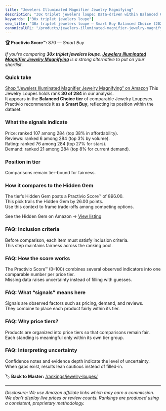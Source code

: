 ```yaml
---
title: "Jewelers Illuminated Magnifier Jewelry Magnifying"
description: "30x triplet jewelers loupe: Data-driven within Balanced Choice ranking using the Practivio Score™. Positioned by quality, value, demand, findability, momentum."
keywords: ["30x triplet jewelers loupe"]
seo_title: "30x triplet jewelers loupe — Smart Buy Balanced Choice (2025)"
canonicalURL: "/products/jewelers-illuminated-magnifier-jewelry-magnifying-B091635T2K/"
---
```


**🏆 Practivio Score™:** 870 — _Smart Buy_


*If you're comparing **30x triplet jewelers loupe**, **[Jewelers Illuminated Magnifier Jewelry Magnifying](https://www.amazon.com/dp/B091635T2K?tag=practivio-20)** is a strong alternative to put on your shortlist.*
### Quick take
[Shop “Jewelers Illuminated Magnifier Jewelry Magnifying” on Amazon](https://www.amazon.com/dp/B091635T2K?tag=practivio-20)
This Jewelry Loupes holds rank **30 of 284** in our analysis.  
It appears in the **Balanced Choice tier** of comparable Jewelry Loupeses.  
Practivio recommends it as a **Smart Buy**, reflecting its position within the dataset.

### What the signals indicate
Price: ranked 107 among 284 (top 38% in affordability).  
Reviews: ranked 6 among 284 (top 3% by volume).  
Rating: ranked 76 among 284 (top 27% for stars).  
Demand: ranked 21 among 284 (top 8% for current demand).

### Position in tier
Comparisons remain tier-bound for fairness.

### How it compares to the Hidden Gem
The tier’s Hidden Gem posts a Practivio Score™ of 896.00.  
This pick trails the Hidden Gem by 26.00 points.  
Use this context to frame trade-offs among competing options.  

See the Hidden Gem on Amazon → [View listing](https://www.amazon.com/dp/B08XXF1VCS?tag=practivio-20)

### FAQ: Inclusion criteria
Before comparison, each item must satisfy inclusion criteria.  
This step maintains fairness across the ranking pool.

### FAQ: How the score works
The Practivio Score™ (0–100) combines several observed indicators into one comparable number per price tier.  
Missing data raises uncertainty instead of filling with guesses.

### FAQ: What “signals” means here
Signals are observed factors such as pricing, demand, and reviews.  
They combine to place each product fairly within its tier.

### FAQ: Why price tiers?
Products are organized into price tiers so that comparisons remain fair.  
Each standing is meaningful only within its own tier group.

### FAQ: Interpreting uncertainty
Confidence notes and evidence depth indicate the level of uncertainty.  
When gaps exist, results lean cautious instead of filled-in.


🏷️ **Back to Master:** [/rankings/jewelry-loupes/](/rankings/jewelry-loupes/)

---
_Disclosure: We use Amazon affiliate links which may earn a commission. We don’t display live prices or review counts. Rankings are produced using a consistent, proprietary methodology._
